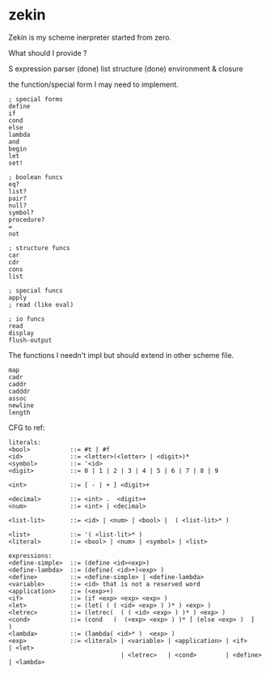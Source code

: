 # zekin

Zekin is my scheme inerpreter started from zero.

What should I provide ?

S expression parser (done)
list structure      (done)
environment & closure

the function/special form I may need to implement.
```
; special forms
define
if
cond
else
lambda
and
begin
let
set!

; boolean funcs
eq?
list?
pair?
null?
symbol?
procedure?
=
not

; structure funcs
car
cdr
cons
list

; special funcs
apply
; read (like eval)

; io funcs
read
display
flush-output
```
The functions I needn't impl but should extend in other scheme file.
```
map
cadr
caddr
cadddr
assoc
newline
length
```

CFG to ref:
```
literals:
<bool>           ::= #t | #f
<id>             ::= <letter>(<letter> | <digit>)*
<symbol>         ::= '<id>
<digit>          ::= 0 | 1 | 2 | 3 | 4 | 5 | 6 | 7 | 8 | 9

<int>            ::= [ - | + ] <digit>+

<decimal>        ::= <int> .  <digit>+
<num>            ::= <int> | <decimal>

<list-lit>       ::= <id> | <num> | <bool> |  ( <list-lit>* )

<list>           ::= '( <list-lit>* )
<literal>        ::= <bool> | <num> | <symbol> | <list>

expressions:
<define-simple>  ::= (define <id><exp>)
<define-lambda>  ::= (define( <id>+)<exp> )
<define>         ::= <define-simple> | <define-lambda>
<variable>       ::= <id> that is not a reserved word
<application>    ::= (<exp>+)
<if>             ::= (if <exp> <exp> <exp> )
<let>            ::= (let( ( ( <id> <exp> ) )* ) <exp> )
<letrec>         ::= (letrec(  ( ( <id> <exp> ) )* ) <exp> )
<cond>           ::= (cond   (  (<exp> <exp> ) )* [ (else <exp> )  ]  )
<lambda>         ::= (lambda( <id>* )  <exp> )
<exp>            ::= <literal> | <variable> | <application> | <if>     | <let>
                               | <letrec>   | <cond>        | <define> | <lambda>
```
